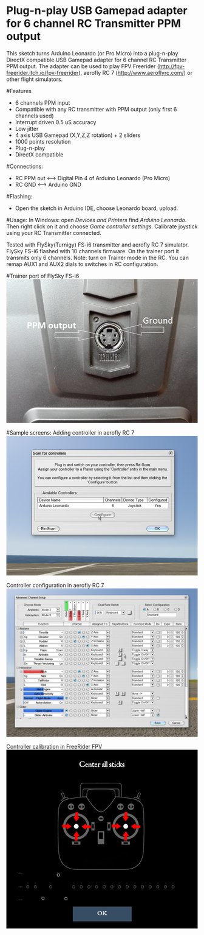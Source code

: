 # Plug-n-play USB Gamepad adapter for 6 channel RC Transmitter PPM output
 This sketch turns Arduino Leonardo (or Pro Micro) into a plug-n-play DirectX compatible
 USB Gamepad adapter for 6 channel RC Transmitter PPM output.
 The adapter can be used to play FPV Freerider (http://fpv-freerider.itch.io/fpv-freerider),
 aerofly RC 7 (http://www.aeroflyrc.com/)
 or other flight simulators. 

#Features
 - 6 channels PPM input
 - Compatible with any RC transmitter with PPM output (only first 6 channels used)
 - Interrupt driven 0.5 uS accuracy
 - Low jitter
 - 4 axis USB Gamepad (X,Y,Z,Z rotation) + 2 sliders
 - 1000 points resolution
 - Plug-n-play
 - DirectX compatible

#Connections:
 - RC PPM out <--> Digital Pin 4 of Arduino Leonardo (Pro Micro)
 - RC GND  <--> Arduino GND

#Flashing:
 - Open the sketch in Arduino IDE, choose Leonardo board, upload.

#Usage:
 In Windows: open *Devices and Printers* find *Arduino Leonardo*. Then right click on it and choose *Game controller settings*. Calibrate joystick using your RC Transmitter connected.

 Tested with FlySky(Turnigy) FS-i6 transmitter and aerofly RC 7 simulator.
 FlySky FS-i6 flashed with 10 channels firmware. On the trainer port it transmits only 6 channels.
 Note: turn on Trainer mode in the RC.
 You can remap AUX1 and AUX2 dials to switches in RC configuration.

#Trainer port of FlySky FS-i6
 ![Alt text](images/fs-i6.png?raw=true "Trainer port")

#Sample screens:
 Adding controller in aerofly RC 7
 ![Alt text](images/aerofly1.png?raw=true "Adding controller")

 Controller configuration in aerofly RC 7
 ![Alt text](images/aerofly2.png?raw=true "Controller configuration")

  Controller calibration in FreeRider FPV
 ![Alt text](images/freerider.png?raw=true "Controller calibration")